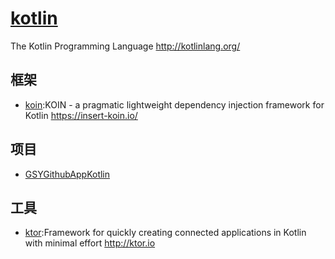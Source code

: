 # [kotlin](https://github.com/JetBrains/kotlin)

The Kotlin Programming Language <http://kotlinlang.org/>

## 框架

* [koin](https://github.com/InsertKoinIO/koin):KOIN - a pragmatic lightweight dependency injection framework for Kotlin <https://insert-koin.io/>

## 项目

* [GSYGithubAppKotlin](https://github.com/CarGuo/GSYGithubAppKotlin)

## 工具

* [ktor](https://github.com/ktorio/ktor):Framework for quickly creating connected applications in Kotlin with minimal effort <http://ktor.io>
